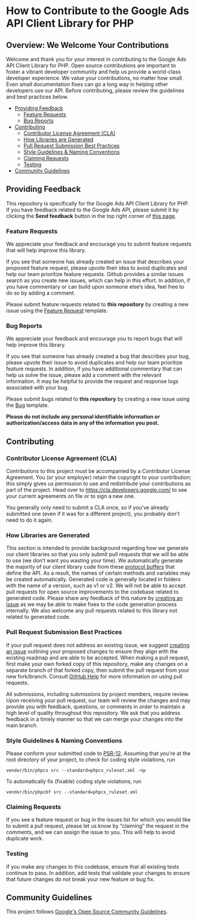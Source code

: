 # How to Contribute to the Google Ads API Client Library for PHP

## Overview: We Welcome Your Contributions

Welcome and thank you for your interest in contributing to the Google Ads API Client Library for
PHP. Open source contributions are important to foster a vibrant developer community and help
us provide a world-class developer experience. We value your contributions, no matter how small.
Even small documentation fixes can go a long way in helping other developers use our API. Before
contributing, please review the guidelines and best practices below.

*  [Providing Feedback](#providing-feedback)
    *  [Feature Requests](#feature-requests)
    *  [Bug Reports](#bug-reports)
*  [Contributing](#contributing)
    *  [Contributor License Agreement (CLA)](#contributor-license-agreement-cla)
    *  [How Libraries are Generated](#how-libraries-are-generated)
    *  [Pull Request Submission Best Practices](#pull-request-submission-best-practices)
    *  [Style Guidelines & Naming Conventions](#style-guidelines--naming-conventions)
    *  [Claiming Requests](#claiming-requests)
    *  [Testing](#testing)
 * [Community Guidelines](#community-guidelines)

## Providing Feedback

This repository is specifically for the Google Ads API Client Library for PHP. If you have feedback
related to the Google Ads API, please submit it by clicking the **Send feedback** button in the top right
corner of [this page](https://developers.google.com/google-ads/api/support).

### Feature Requests

We appreciate your feedback and encourage you to submit feature requests that
will help improve this library.

If you see that someone has already created an issue that describes your proposed feature request,
please upvote their idea to avoid duplicates and help our team prioritize feature requests.
Github provides a similar issues search as you create new issues, which can help in this
effort. In addition, if you have commentary or can build upon someone else’s idea, feel free to
do so by adding a comment.

Please submit feature requests related to **this repository** by creating a new issue using
the [Feature Request](https://github.com/googleads/google-ads-php/issues/new?assignees=&labels=enhancement&template=feature_request.md&title=)
template.

### Bug Reports

We appreciate your feedback and encourage you to report bugs that will help
improve this library.

If you see that someone has already created a bug that describes your bug, please upvote their
issue to avoid duplicates and help our team prioritize feature requests. In addition, if you
have additional commentary that can help us solve the issue, please add a comment with the
relevant information. It may be helpful to provide the request and response logs associated
with your bug.

Please submit bugs related to **this repository** by creating a new issue using the
[Bug](https://github.com/googleads/google-ads-php/issues/new?assignees=&labels=bug&template=bug_report.md&title=)
template.

**Please do not include any personal identifiable information or authorization/access data
in any of the information you post.**

## Contributing

### Contributor License Agreement (CLA)

Contributions to this project must be accompanied by a Contributor License Agreement.
You (or your employer) retain the copyright to your contribution; this simply gives us permission
to use and redistribute your contributions as part of the project. Head over to
https://cla.developers.google.com/ to see your current agreements on file or to sign a new one.

You generally only need to submit a CLA once, so if you've already submitted one (even if it was
for a different project), you probably don't need to do it again.

### How Libraries are Generated

This section is intended to provide background regarding how we generate our client libraries so
that you only submit pull requests that we will be able to use (we don’t want you wasting your
time). We automatically generate the majority of our client library code from these
[protocol buffers](https://github.com/googleapis/googleapis/tree/master/google/ads/googleads)
that define the API. As a result, the names of certain methods and variables may be
created automatically. Generated code is generally located in folders with the name of a
version, such as v1 or v2. We will not be able to accept pull requests for open source
improvements to the codebase related to generated code. Please share any feedback of this
nature by [creating an issue](#providing-feedback) as we may be able to make fixes
to the code generation process internally. We also welcome any pull requests related to
this library not related to generated code.

### Pull Request Submission Best Practices

If your pull request does not address an existing issue, we suggest
[creating an issue](#providing-feedback) outlining your proposed changes to
ensure they align with the existing roadmap and are able to be accepted.
When making a pull request, first make your own forked copy of this repository, make any changes
on a separate branch of that forked copy, then submit the pull request from your new fork/branch.
Consult
[GitHub Help](https://help.github.com/en/github/collaborating-with-issues-and-pull-requests/about-pull-requests)
for more information on using pull requests.

All submissions, including submissions by project members, require review. Upon receiving your
pull request, our team will review the changes and may provide you with feedback, questions,
or comments in order to maintain a high level of quality throughout this repository. We ask
that you address feedback in a timely manner so that we can merge your changes into the main branch.

### Style Guidelines & Naming Conventions

Please conform your submitted code to [PSR-12](https://www.php-fig.org/psr/psr-12/).
Assuming that you're at the root directory of your project, to check for coding style violations, run

```
vendor/bin/phpcs src --standard=phpcs_ruleset.xml -np
```

To automatically fix (fixable) coding style violations, run

```
vendor/bin/phpcbf src --standard=phpcs_ruleset.xml
```


### Claiming Requests

If you see a feature request or bug in the issues list for which you would like to submit a pull
request, please let us know by “claiming” the request in the comments, and we can assign the
issue to you. This will help to avoid duplicate work.

### Testing

If you make any changes to this codebase, ensure that all existing tests continue to pass.
In addition, add tests that validate your changes to ensure that future changes do not break
your new feature or bug fix.

## Community Guidelines

This project follows
[Google's Open Source Community Guidelines](https://opensource.google/conduct/).
